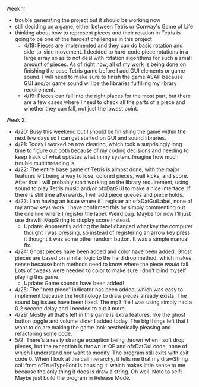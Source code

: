 Week 1:
- trouble generating the project but it should be working now
- still deciding on a game, either between Tetris or Conway's Game of Life
- thinking about how to represent pieces and their rotation in Tetris is going to be one of the hardest
  challenges in this project
  - 4/18: Pieces are implemented and they can do basic rotation and side-to-side movement. 
          I decided to hard-code piece rotations in a large array so as to not deal with rotation 
		  algorithms for such a small amount of pieces. As of right now, all of my work is being done 
		  on finishing the base Tetris game before I add GUI elements or game sound. I will need to 
		  make sure to finish the game ASAP because GUI and/or game sound will be the libraries 
		  fulfilling my library requirement.
  - 4/19: Pieces can fall into the right places for the most part, but there are a few cases where 
		  I need to check all the parts of a piece and whether they can fall, not just the lowest point.

Week 2:
- 4/20: Busy this weekend but I should be finishing the game within the next few days so I can get 
        started on GUI and sound libraries.
- 4/21: Today I worked on row clearing, which took a surprisingly long time to figure out
        both because of my coding decisions and needing to keep track of what updates what in my
		system. Imagine how much trouble multithreading is.
- 4/22: The entire base game of Tetris is almost done, with the major features left being a way to lose,
        colored pieces, wall kicks, and score. After that I will probably start working on the library
		requirement, using sound to play Tetris music and/or ofxDatGUI to make a nice interface. If there
		is still time afterwards, I will add piece queues and piece holds.
- 4/23: I am having an issue where if I register an ofxDatGuiLabel, none of my arrow keys work. I have 
        confirmed this by simply commenting out the one line where I register the label. Weird bug. Maybe 
		for now I'll just use drawBitMapString to display score instead.
  - Update: Apparently adding the label changed what key the computer thought I was pressing, 
            so instead of registering an arrow key press it thought it was some other random button. It 
			was a simple manual fix.
- 4/24: Ghost pieces have been added and color have been added. Ghost pieces are based on similar logic
        to the hard drop method, which makes sense because both methods need to know where the piece *would*
		fall. Lots of tweaks were needed to color to make sure I don't blind myself playing this game.
  - Update: Game sounds have been added!
- 4/25: The "next piece" indicator has been added, which was easy to implement because the technology
        to draw pieces already exists. The sound lag issues have been fixed. The mp3 file I was using 
		simply had a 0.2 second delay and I needed to cut it more.
- 4/29: Mostly all that's left in this game is extra features, like the ghost button toggle and volume
        slider I added today. The big things left that I want to do are making the game look aesthetically
		pleasing and refactoring some code.
- 5/2:  There's a really strange exception being thrown when I soft drop pieces, but the exception is thrown
        in OF and ofxDatGui code, none of which I understand nor want to modify. The program still exits with
		exit code 0. When I look at the call hierarchy, it tells me that my drawString call from ofTrueTypeFont
		is causing it, which makes little sense to me because the only thing it does is draw a string. Oh well.
		Note to self: Maybe just build the program in Release Mode.